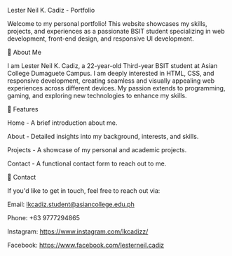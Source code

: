 Lester Neil K. Cadiz - Portfolio

Welcome to my personal portfolio! This website showcases my skills, projects, and experiences as a passionate BSIT student specializing in web development,
front-end design, and responsive UI development.

🔹 About Me

I am Lester Neil K. Cadiz, a 22-year-old Third-year BSIT student at Asian College Dumaguete Campus. I am deeply interested in HTML, CSS, and responsive development, 
creating seamless and visually appealing web experiences across different devices. My passion extends to programming, gaming, and exploring new technologies to enhance my skills.

📌 Features

Home - A brief introduction about me.

About - Detailed insights into my background, interests, and skills.

Projects - A showcase of my personal and academic projects.

Contact - A functional contact form to reach out to me.


📩 Contact

If you'd like to get in touch, feel free to reach out via:

Email: lkcadiz.student@asiancollege.edu.ph

Phone: +63 9777294865

Instagram: https://www.instagram.com/lkcadizz/

Facebook: https://www.facebook.com/lesterneil.cadiz

